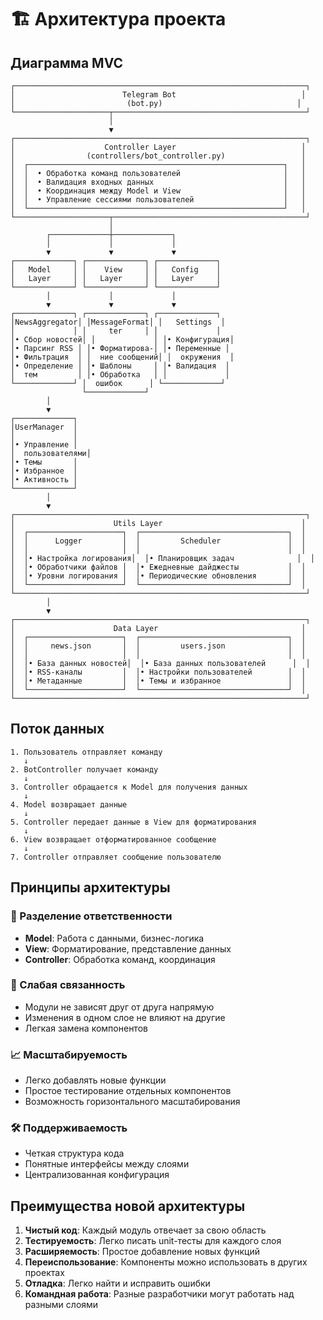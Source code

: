 # 🏗 Архитектура проекта

## Диаграмма MVC

```
┌─────────────────────────────────────────────────────────────────┐
│                        Telegram Bot                            │
│                         (bot.py)                              │
└─────────────────────┬───────────────────────────────────────────┘
                      │
                      ▼
┌─────────────────────────────────────────────────────────────────┐
│                    Controller Layer                            │
│                (controllers/bot_controller.py)                 │
│  ┌─────────────────────────────────────────────────────────┐   │
│  │  • Обработка команд пользователей                       │   │
│  │  • Валидация входных данных                             │   │
│  │  • Координация между Model и View                       │   │
│  │  • Управление сессиями пользователей                    │   │
│  └─────────────────────────────────────────────────────────┘   │
└─────────────────────┬───────────────────────────────────────────┘
                      │
        ┌─────────────┼─────────────┐
        │             │             │
        ▼             ▼             ▼
┌─────────────┐ ┌─────────────┐ ┌─────────────┐
│   Model     │ │    View     │ │   Config    │
│   Layer     │ │   Layer     │ │   Layer     │
└─────────────┘ └─────────────┘ └─────────────┘
        │             │             │
        ▼             ▼             ▼
┌─────────────┐ ┌─────────────┐ ┌─────────────┐
│NewsAggregator│ │MessageFormat│ │   Settings  │
│             │ │     ter     │ │             │
│• Сбор новостей│ │             │ │• Конфигурация│
│• Парсинг RSS │ │• Форматирова-│ │• Переменные │
│• Фильтрация  │ │  ние сообщений│ │  окружения  │
│• Определение │ │• Шаблоны     │ │• Валидация  │
│  тем         │ │• Обработка   │ │             │
└─────────────┘ │  ошибок      │ └─────────────┘
                └─────────────┘
        │
        ▼
┌─────────────┐
│UserManager  │
│             │
│• Управление │
│  пользователями│
│• Темы       │
│• Избранное  │
│• Активность │
└─────────────┘
        │
        ▼
┌─────────────────────────────────────────────────────────────────┐
│                      Utils Layer                               │
│  ┌─────────────────────┐  ┌─────────────────────────────────┐  │
│  │      Logger         │  │         Scheduler               │  │
│  │                     │  │                                 │  │
│  │• Настройка логирования│  │• Планировщик задач              │  │
│  │• Обработчики файлов │  │• Ежедневные дайджесты           │  │
│  │• Уровни логирования │  │• Периодические обновления       │  │
│  └─────────────────────┘  └─────────────────────────────────┘  │
└─────────────────────────────────────────────────────────────────┘
        │
        ▼
┌─────────────────────────────────────────────────────────────────┐
│                      Data Layer                                │
│  ┌─────────────────────┐  ┌─────────────────────────────────┐  │
│  │     news.json       │  │         users.json              │  │
│  │                     │  │                                 │  │
│  │• База данных новостей│  │• База данных пользователей      │  │
│  │• RSS-каналы         │  │• Настройки пользователей        │  │
│  │• Метаданные         │  │• Темы и избранное               │  │
│  └─────────────────────┘  └─────────────────────────────────┘  │
└─────────────────────────────────────────────────────────────────┘
```

## Поток данных

```
1. Пользователь отправляет команду
   ↓
2. BotController получает команду
   ↓
3. Controller обращается к Model для получения данных
   ↓
4. Model возвращает данные
   ↓
5. Controller передает данные в View для форматирования
   ↓
6. View возвращает отформатированное сообщение
   ↓
7. Controller отправляет сообщение пользователю
```

## Принципы архитектуры

### 🎯 Разделение ответственности
- **Model**: Работа с данными, бизнес-логика
- **View**: Форматирование, представление данных
- **Controller**: Обработка команд, координация

### 🔄 Слабая связанность
- Модули не зависят друг от друга напрямую
- Изменения в одном слое не влияют на другие
- Легкая замена компонентов

### 📈 Масштабируемость
- Легко добавлять новые функции
- Простое тестирование отдельных компонентов
- Возможность горизонтального масштабирования

### 🛠 Поддерживаемость
- Четкая структура кода
- Понятные интерфейсы между слоями
- Централизованная конфигурация

## Преимущества новой архитектуры

1. **Чистый код**: Каждый модуль отвечает за свою область
2. **Тестируемость**: Легко писать unit-тесты для каждого слоя
3. **Расширяемость**: Простое добавление новых функций
4. **Переиспользование**: Компоненты можно использовать в других проектах
5. **Отладка**: Легко найти и исправить ошибки
6. **Командная работа**: Разные разработчики могут работать над разными слоями
